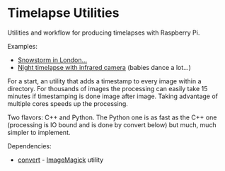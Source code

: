 # Timelapse Utilities
Utilities and workflow for producing timelapses with Raspberry Pi.

Examples:
* [Snowstorm in London...](https://www.youtube.com/watch?v=IVVAfh1jaSY)
* [Night timelapse with infrared camera](https://www.youtube.com/watch?v=QOZFBpmTjF0) (babies dance a lot...)

For a start, an utility that adds a timestamp to every image within a directory. For thousands of images the processing can easily take 15 minutes if timestamping is done image after image. Taking advantage of multiple cores speeds up the processing.

Two flavors: C++ and Python. The Python one is as fast as the C++ one (processing is IO bound and is done by convert below) but much, much simpler to implement.

Dependencies:
* [convert](http://www.imagemagick.org/script/convert.php) - [ImageMagick](http://www.imagemagick.org) utility
